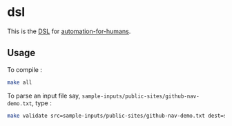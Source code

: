 # dsl
This is the [DSL] for [automation-for-humans].

## Usage
To compile :
```bash
make all
```

To parse an input file say, `sample-inputs/public-sites/github-nav-demo.txt`, type :
```bash
make validate src=sample-inputs/public-sites/github-nav-demo.txt dest=sample-inputs/public-sites/github-nav-demo.json
```

[automation-for-humans]: https://github.com/intuit/automation-for-humans
[DSL]: https://en.wikipedia.org/wiki/Domain-specific_language
